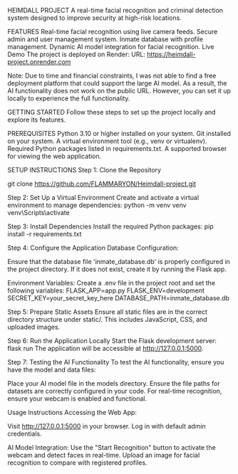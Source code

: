 HEIMDALL PROJECT
A real-time facial recognition and criminal detection system designed to improve security at high-risk locations.

FEATURES
Real-time facial recognition using live camera feeds.
Secure admin and user management system.
Inmate database with profile management.
Dynamic AI model integration for facial recognition.
Live Demo
The project is deployed on Render:
URL: https://heimdall-project.onrender.com

Note:
Due to time and financial constraints, I was not able to find a free deployment platform that could support the large AI model. As a result, the AI functionality does not work on the public URL. However, you can set it up locally to experience the full functionality.

GETTING STARTED
Follow these steps to set up the project locally and explore its features.

PREREQUISITES
Python 3.10 or higher installed on your system.
Git installed on your system.
A virtual environment tool (e.g., venv or virtualenv).
Required Python packages listed in requirements.txt.
A supported browser for viewing the web application.

SETUP INSTRUCTIONS
Step 1: Clone the Repository

git clone https://github.com/FLAMMARYON/Heimdall-project.git


Step 2: Set Up a Virtual Environment
Create and activate a virtual environment to manage dependencies:
python -m venv venv
venv\Scripts\activate


Step 3: Install Dependencies
Install the required Python packages:
pip install -r requirements.txt

Step 4: Configure the Application
Database Configuration:

Ensure that the database file 'inmate_database.db' is properly configured in the project directory.
If it does not exist, create it by running the Flask app.

Environment Variables:
Create a .env file in the project root and set the following variables:
FLASK_APP=app.py
FLASK_ENV=development
SECRET_KEY=your_secret_key_here
DATABASE_PATH=inmate_database.db

Step 5: Prepare Static Assets
Ensure all static files are in the correct directory structure under static/. This includes JavaScript, CSS, and uploaded images.

Step 6: Run the Application Locally
Start the Flask development server:
flask run
The application will be accessible at http://127.0.0.1:5000.

Step 7: Testing the AI Functionality
To test the AI functionality, ensure you have the model and data files:

Place your AI model file in the models directory.
Ensure the file paths for datasets are correctly configured in your code.
For real-time recognition, ensure your webcam is enabled and functional.

Usage Instructions
Accessing the Web App:

Visit http://127.0.0.1:5000 in your browser.
Log in with default admin credentials.

AI Model Integration:
Use the "Start Recognition" button to activate the webcam and detect faces in real-time.
Upload an image for facial recognition to compare with registered profiles.
